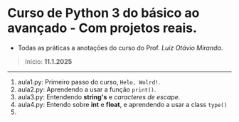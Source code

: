 # Curso de Python 3 do básico ao avançado - Com projetos reais.

- Todas as práticas a anotações do curso do Prof. *Luiz Otávio Miranda*.
>   Início: **11.1.2025**
---
 1. aula1.py: Primeiro passo do curso, `Helo, Wolrd!`.
 2. aula2.py: Aprendendo a usar a função `print()`.
 3. aula3.py: Entendendo **string's** e *caracteres de escape*.
 4. aula4.py: Entendo sobre **int** e **float**, e aprendendo a usar a class `type()`
 5.